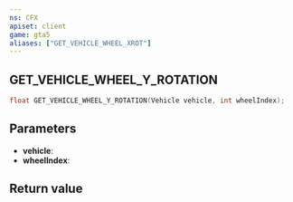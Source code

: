 ```yaml
---
ns: CFX
apiset: client
game: gta5
aliases: ["GET_VEHICLE_WHEEL_XROT"]
---
```

## GET_VEHICLE_WHEEL_Y_ROTATION

```c
float GET_VEHICLE_WHEEL_Y_ROTATION(Vehicle vehicle, int wheelIndex);
```


## Parameters
* **vehicle**: 
* **wheelIndex**: 

## Return value

